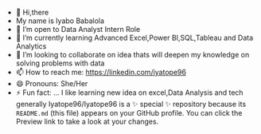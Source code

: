 - 👋 Hi,there
- My name is Iyabo Babalola
- 👀 I’m open to Data Analyst Intern Role
- 🌱 I’m currently learning Advanced Excel,Power BI,SQL,Tableau and Data Analytics
- 💞️ I’m looking to collaborate on idea thats will deepen my knowledge on solving problems with data
- 📫 How to reach me: https://linkedin.com/iyatope96
- 😄 Pronouns: She/Her
- ⚡ Fun fact: ... I like learning new idea on excel,Data Analysis and tech generally
Iyatope96/Iyatope96 is a ✨ special ✨ repository because its `README.md` (this file) appears on your GitHub profile.
You can click the Preview link to take a look at your changes.
